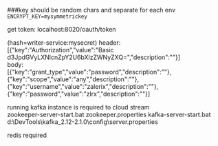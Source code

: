 ###key should be random chars and separate for each env
`ENCRYPT_KEY=mysymmetrickey`

get token: localhost:8020/oauth/token

(hash=writer-service:mysecret)
header:  
[{"key":"Authorization","value":"Basic d3JpdGVyLXNlcnZpY2U6bXlzZWNyZXQ=","description":""}]  
body:  
[{"key":"grant_type","value":"password","description":""},{"key":"scope","value":"any","description":""},{"key":"username","value":"zalerix","description":""},{"key":"password","value":"zlrx","description":""}]


running kafka instance is required to cloud stream  
zookeeper-server-start.bat zookeeper.properties
kafka-server-start.bat d:\DevTools\kafka_2.12-2.1.0\config\server.properties

redis required